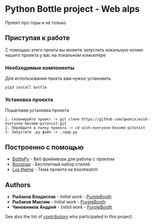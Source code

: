 # Python Bottle project - Web alps

Проект про горы и не только

## Приступая к работе
С помощью этиго прокта вы можете запустить локальную копию нашего проекта у вас на локальном комьютере

### Необходимые компоненты

Для использования прокта вам нужно установить

```
pip3 install bottle
```

### Установка проекта

Пошаговая установка проекта

```
1. Склонируйте проект -> git clone https://github.com/qwonix/wish-everyone-become-pitonist.git
2. Перейдите в папку проекта -> cd wish-everyone-become-pitonist
3. Запустите .py файл -> ./app.py
```

## Построенно с помощью

* [BottlePy](https://bottlepy.org/docs/dev/) - Веб фреймворк для работы с проктом
* [Boostrap](https://getbootstrap.com/) - Бесплатный набор стилей
* [Lux theme](https://bootswatch.com/lux/) - Тема проекта на boostwatch

## Authors

* **Рыбаков Владислав** - *Initial work* - [PurpleBooth](https://github.com/PurpleBooth)
* **Рыбаков Максим** - *Initial work* - [PurpleBooth](https://github.com/PurpleBooth)
* **Чиновников Андрей** - *Initial work* - [PurpleBooth](https://github.com/PurpleBooth)

See also the list of [contributors](https://github.com/your/project/contributors) who participated in this project.
